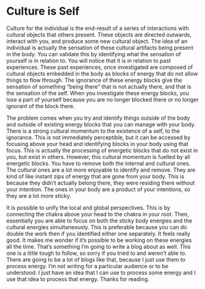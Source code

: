 # Culture is Self

Culture for the individual is the end-result of a series of interactions with cultural objects that others present. These objects are directed outwards, interact with you, and produce some new cultural object. The idea of an individual is actually the sensation of these cultural artifacts being present in the body. You can validate this by identifying what the sensation of yourself is in relation to. You will notice that it is in relation to past experiences. These past experiences, once investigated are composed of cultural objects embedded in the body as blocks of energy that do not allow things to flow through. The ignorance of these energy blocks give the sensation of something “being there” that is not actually there, and that is the sensation of the self. When you investigate these energy blocks, you lose a part of yourself because you are no longer blocked there or no longer ignorant of the block there.

The problem comes when you try and identify things outside of the body and outside of existing energy blocks that you can manage with your body. There is a strong cultural momentum to the existence of a self, to the ignorance. This is not immediately perceptible, but it can be accessed by focusing above your head and identifying blocks in your body using that focus. This is actually the processing of energetic blocks that do not exist in you, but exist in others. However, this cultural momentum is fuelled by all energetic blocks. You have to remove both the internal and cultural ones. The cultural ones are a lot more enjoyable to identify and remove. They are kind of like instant zips of energy that are gone from your body. This is because they didn’t actually belong there, they were residing there without your intention. The ones in your body are a product of your intentions, so they are a lot more sticky.

It is possible to unify the local and global perspectives. This is by connecting the chakra above your head to the chakra in your root. Then, essentially you are able to focus on both the sticky body energies and the cultural energies simultaneously. This is preferable because you can do double the work then if you identified either one separately. It feels really good. It makes me wonder if it’s possible to be working on these energies all the time. That’s something I’m going to write a blog about as well. This one is a little tough to follow, so sorry if you tried to and weren’t able to. There are going to be a lot of blogs like that, because I just use them to process energy. I’m not writing for a particular audience or to be understood. I just have an idea that I can use to process some energy and I use that idea to process that energy. Thanks for reading.
